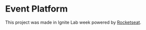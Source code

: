 # Event Platform

This project was made in Ignite Lab week powered by [Rocketseat](https://www.rocketseat.com.br/).

